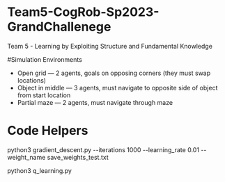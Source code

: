 # Team5-CogRob-Sp2023-GrandChallenege
Team 5 - Learning by Exploiting Structure and Fundamental Knowledge

#Simulation Environments

* Open grid — 2 agents, goals on opposing corners (they must swap locations)
* Object in middle — 3 agents, must navigate to opposite side of object from start location
* Partial maze — 2 agents, must navigate through maze


# Code Helpers
python3 gradient_descent.py --iterations 1000 --learning_rate 0.01 --weight_name save_weights_test.txt

python3 q_learning.py